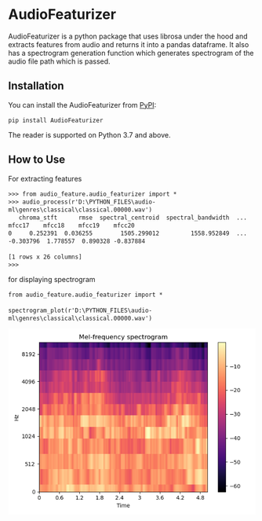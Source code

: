 # AudioFeaturizer

AudioFeaturizer is a python package that uses librosa under the hood and extracts features from audio and returns it into a pandas dataframe. 
It also has a spectrogram generation function which generates spectrogram of the audio file path which is passed. 


## Installation

You can install the AudioFeaturizer from [PyPI](https://pypi.org/project/AudioFeaturizer/):

    pip install AudioFeaturizer

The reader is supported on Python 3.7 and above.


## How to Use

For extracting features
```
>>> from audio_feature.audio_featurizer import *
>>> audio_process(r'D:\PYTHON_FILES\audio-ml\genres\classical\classical.00000.wav')
   chroma_stft      rmse  spectral_centroid  spectral_bandwidth  ...    mfcc17    mfcc18    mfcc19    mfcc20
0     0.252391  0.036255        1505.299012         1558.952849  ... -0.303796  1.778557  0.890328 -0.837884

[1 rows x 26 columns]
>>>
```

for displaying spectrogram
```
from audio_feature.audio_featurizer import *

spectrogram_plot(r'D:\PYTHON_FILES\audio-ml\genres\classical\classical.00000.wav')
```

![Output](https://github.com/N-Harish/AudioFeaturizer/blob/master/Figure_1.png)
